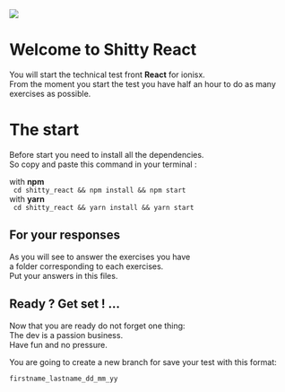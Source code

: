 <div><img src='https://www.digischool.fr/images/article/logo-ionisx.png' /></div>

# Welcome to Shitty React

You will start the technical test front **React** for ionisx.<br/>
From the moment you start the test you have half an hour
to do as many exercises as possible.<br/>


# The start
Before start you need to install all the dependencies.<br/>
So copy and paste this command in your terminal :<br/>

with **npm**<br/>
``` cd shitty_react && npm install && npm start``` <br/>
with **yarn**<br/>
``` cd shitty_react && yarn install && yarn start```<br/>

## For your responses

As you will see to answer the exercises you have<br/>
a folder corresponding to each exercises. <br/>
Put your answers in this files.<br/>

## Ready ? Get set ! ...

Now that you are ready do not forget one thing:<br/>
The dev is a passion business.<br/>
Have fun and no pressure.

You are going to create a new branch for save your test with this format:

```firstname_lastname_dd_mm_yy```


